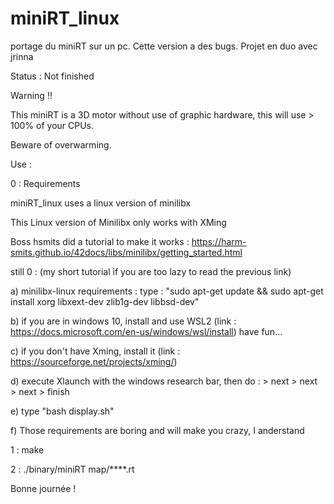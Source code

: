 # miniRT_linux

portage du miniRT sur un pc. Cette version a des bugs. Projet en duo avec jrinna

Status : Not finished

Warning !!

This miniRT is a 3D motor without use of graphic hardware, this will use > 100% of your CPUs.

Beware of overwarming.

Use :

0 : Requirements

miniRT_linux uses a linux version of minilibx

This Linux version of Minilibx only works with XMing

Boss hsmits did a tutorial to make it works : https://harm-smits.github.io/42docs/libs/minilibx/getting_started.html

still 0 : (my short tutorial if you are too lazy to read the previous link)

a) minilibx-linux requirements : type : "sudo apt-get update && sudo apt-get install xorg libxext-dev zlib1g-dev libbsd-dev"

b) if you are in windows 10, install and use WSL2 (link : https://docs.microsoft.com/en-us/windows/wsl/install) have fun... 

c) if you don't have Xming, install it (link : https://sourceforge.net/projects/xming/)

d) execute Xlaunch with the windows research bar, then do : > next > next > next > finish

e) type "bash display.sh"

f) Those requirements are boring and will make you crazy, I anderstand

1 : make

2 : ./binary/miniRT map/****.rt


Bonne journée !
